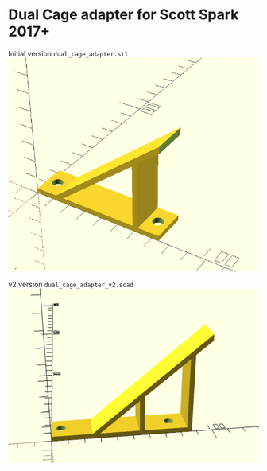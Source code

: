 # Dual Cage adapter for Scott Spark 2017+
 
 Initial version `dual_cage_adapter.stl`
 ![](dual_cage_adapter.png)
 
 v2 version `dual_cage_adapter_v2.scad`
 ![](dual_cage_adapter_v2.png)
 
 
 
 
